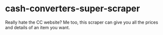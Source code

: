 # cash-converters-super-scraper
Really hate the CC website? Me too, this scraper can give you all the prices and details of an item you want. 
